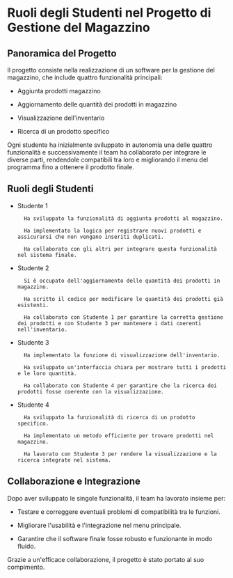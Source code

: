 # Ruoli degli Studenti nel Progetto di Gestione del Magazzino

 ## Panoramica del Progetto

Il progetto consiste nella realizzazione di un software per la gestione del magazzino, che include quattro funzionalità principali:

- Aggiunta prodotti magazzino

- Aggiornamento delle quantità dei prodotti in magazzino

- Visualizzazione dell'inventario

- Ricerca di un prodotto specifico

Ogni studente ha inizialmente sviluppato in autonomia una delle quattro funzionalità e successivamente il team ha collaborato per integrare le diverse parti, rendendole compatibili tra loro e migliorando il menu del programma fino a ottenere il prodotto finale.

## Ruoli degli Studenti

- Studente 1

        Ha sviluppato la funzionalità di aggiunta prodotti al magazzino.

        Ha implementato la logica per registrare nuovi prodotti e assicurarsi che non vengano inseriti duplicati.

        Ha collaborato con gli altri per integrare questa funzionalità nel sistema finale.

- Studente 2

        Si è occupato dell'aggiornamento delle quantità dei prodotti in magazzino.

        Ha scritto il codice per modificare le quantità dei prodotti già esistenti.

        Ha collaborato con Studente 1 per garantire la corretta gestione dei prodotti e con Studente 3 per mantenere i dati coerenti nell'inventario.

- Studente 3

        Ha implementato la funzione di visualizzazione dell'inventario.

        Ha sviluppato un'interfaccia chiara per mostrare tutti i prodotti e le loro quantità.

        Ha collaborato con Studente 4 per garantire che la ricerca dei prodotti fosse coerente con la visualizzazione.

- Studente 4

        Ha sviluppato la funzionalità di ricerca di un prodotto specifico.

        Ha implementato un metodo efficiente per trovare prodotti nel magazzino.

        Ha lavorato con Studente 3 per rendere la visualizzazione e la ricerca integrate nel sistema.

## Collaborazione e Integrazione

Dopo aver sviluppato le singole funzionalità, il team ha lavorato insieme per:

- Testare e correggere eventuali problemi di compatibilità tra le funzioni.

- Migliorare l'usabilità e l'integrazione nel menu principale.

- Garantire che il software finale fosse robusto e funzionante in modo fluido.

Grazie a un'efficace collaborazione, il progetto è stato portato al suo compimento.
